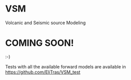 # VSM
Volcanic and Seismic source Modeling

# COMING SOON!
:-)

Tests with all the available forward models are available in https://github.com/EliTras/VSM_test
